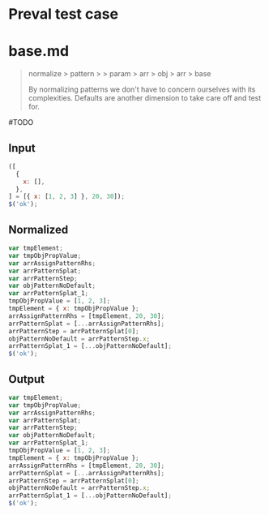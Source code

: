 # Preval test case

# base.md

> normalize > pattern >  > param > arr > obj > arr > base
>
> By normalizing patterns we don't have to concern ourselves with its complexities. Defaults are another dimension to take care off and test for.

#TODO

## Input

`````js filename=intro
([
  {
    x: [],
  },
] = [{ x: [1, 2, 3] }, 20, 30]);
$('ok');
`````

## Normalized

`````js filename=intro
var tmpElement;
var tmpObjPropValue;
var arrAssignPatternRhs;
var arrPatternSplat;
var arrPatternStep;
var objPatternNoDefault;
var arrPatternSplat_1;
tmpObjPropValue = [1, 2, 3];
tmpElement = { x: tmpObjPropValue };
arrAssignPatternRhs = [tmpElement, 20, 30];
arrPatternSplat = [...arrAssignPatternRhs];
arrPatternStep = arrPatternSplat[0];
objPatternNoDefault = arrPatternStep.x;
arrPatternSplat_1 = [...objPatternNoDefault];
$('ok');
`````

## Output

`````js filename=intro
var tmpElement;
var tmpObjPropValue;
var arrAssignPatternRhs;
var arrPatternSplat;
var arrPatternStep;
var objPatternNoDefault;
var arrPatternSplat_1;
tmpObjPropValue = [1, 2, 3];
tmpElement = { x: tmpObjPropValue };
arrAssignPatternRhs = [tmpElement, 20, 30];
arrPatternSplat = [...arrAssignPatternRhs];
arrPatternStep = arrPatternSplat[0];
objPatternNoDefault = arrPatternStep.x;
arrPatternSplat_1 = [...objPatternNoDefault];
$('ok');
`````
